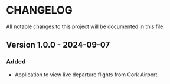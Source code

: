 # CHANGELOG

All notable changes to this project will be documented in this file.

## Version 1.0.0 - 2024-09-07

### Added
- Application to view live departure flights from Cork Airport.
